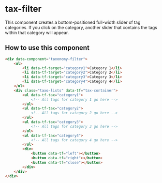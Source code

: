 # tax-filter

This component creates a bottom-positioned full-width slider of tag categories.
If you click on the category, another slider that contains the tags within that
category will appear.

## How to use this component
```html
<div data-component="taxonomy-filter">
	<ul>
		<li data-tf-target="category1">Category 1</li>
		<li data-tf-target="category2">Category 2</li>
		<li data-tf-target="category3">Category 3</li>
		<li data-tf-target="category4">Category 4</li>
	</ul>
	<div class="taxo-lists" data-tf="tax-container">
		<ul data-tf-tax="category1">
			<!-- All tags for category 1 go here -->
		</ul>
		<ul data-tf-tax="category2">
			<!-- All tags for category 2 go here -->
		</ul>
		<ul data-tf-tax="category3">
			<!-- All tags for category 3 go here -->
		</ul>
		<ul data-tf-tax="category4">
			<!-- All tags for category 4 go here -->
		</ul>
		<div>
			<button data-tf="left"></button>
			<button data-tf="right"></button>
			<button data-tf="close"></button>
		</div>
	</div>
</div>
```

